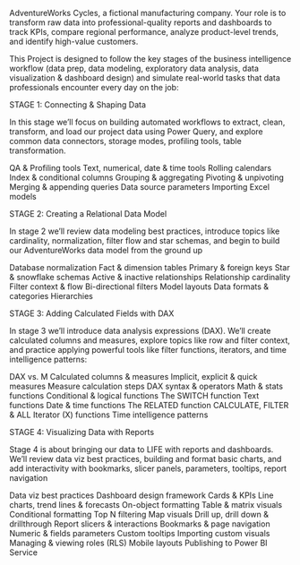 
AdventureWorks Cycles, a fictional manufacturing company. Your role is to transform raw data into professional-quality reports and dashboards to track KPIs,
compare regional performance, analyze product-level trends, and identify high-value customers.

This Project is designed to follow the key stages of the business intelligence workflow (data prep, data modeling, exploratory data analysis, data visualization & dashboard design) 
and simulate real-world tasks that data professionals encounter every day on the job:

STAGE 1: Connecting & Shaping Data

In this stage we’ll focus on building automated workflows to extract, clean, transform, and load our project data using Power Query, and explore common data connectors, 
storage modes, profiling tools, table transformation.

QA & Profiling tools
Text, numerical, date & time tools
Rolling calendars
Index & conditional columns
Grouping & aggregating
Pivoting & unpivoting
Merging & appending queries
Data source parameters
Importing Excel models

STAGE 2: Creating a Relational Data Model

In stage 2 we’ll review data modeling best practices, introduce topics like cardinality, normalization, filter flow and star schemas, and begin to build our 
AdventureWorks data model from the ground up

Database normalization
Fact & dimension tables
Primary & foreign keys
Star & snowflake schemas
Active & inactive relationships
Relationship cardinality
Filter context & flow
Bi-directional filters
Model layouts
Data formats & categories
Hierarchies


STAGE 3: Adding Calculated Fields with DAX

In stage 3 we’ll introduce data analysis expressions (DAX). We’ll create calculated columns and measures, explore topics like row and filter context, 
and practice applying powerful tools like filter functions, iterators, and time intelligence patterns:

DAX vs. M
Calculated columns & measures
Implicit, explicit & quick measures
Measure calculation steps
DAX syntax & operators
Math & stats functions
Conditional & logical functions
The SWITCH function
Text functions
Date & time functions
The RELATED function
CALCULATE, FILTER & ALL
Iterator (X) functions
Time intelligence patterns

STAGE 4: Visualizing Data with Reports

Stage 4 is about bringing our data to LIFE with reports and dashboards. We’ll review data viz best practices, building and format basic charts, 
and add interactivity with bookmarks, slicer panels, parameters, tooltips, report navigation

Data viz best practices
Dashboard design framework
Cards & KPIs
Line charts, trend lines & forecasts
On-object formatting
Table & matrix visuals
Conditional formatting
Top N filtering
Map visuals
Drill up, drill down & drillthrough
Report slicers & interactions
Bookmarks & page navigation
Numeric & fields parameters
Custom tooltips
Importing custom visuals
Managing & viewing roles (RLS)
Mobile layouts
Publishing to Power BI Service
